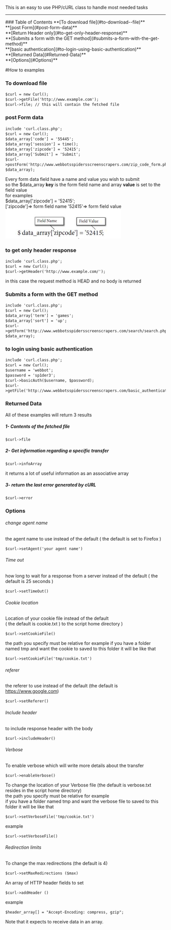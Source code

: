 This is an easy to use PHP/cURL class to handle most needed tasks
<hr>
### Table of Contents
**[To download file](#to-download--file)** <br>
**[post Form](#post-form-data)** <br>
**[Return Header only](#to-get-only-header-response)** <br>
**[Submits a form with the GET method](#submits-a-form-with-the-get-method)** <br>
**[basic authentication](#to-login-using-basic-authentication)** <br>
**[Returned Data](#Returned-Data)** <br>
**[Options](#Options)** <br>

#How to examples

### To download  file
```
$curl = new Curl();
$curl->getFile('http://www.example.com');
$curl->file; // this will contain the fetched file

```

### post Form data
```
include 'curl.class.php';
$curl = new Curl();
$data_array['code'] = '55445';
$data_array['session'] = time();
$data_array['zipcode'] = '52415';
$data_array['Submit'] = 'Submit';
$curl->postForm('http://www.webbotsspidersscreenscrapers.com/zip_code_form.php', $data_array);
```
Every form data field have a name and value you wish to submit <br>
so the $data_array **key** is the form field name and array **value** is set to the field value <br>
for examples  <br>
$data_array['zipcode'] = '52415'; <br>
['zipcode']=> form field name '52415'=> form field value <br>
![data_array](https://raw.githubusercontent.com/abdul202/php-cURL-class/master/images/data_arrary.jpg)


### to get only header response
```
include 'curl.class.php';
$curl = new Curl();
$curl->getHeader('http://www.example.com/');
```
in this case the request method is HEAD and no body is returned
### Submits a form with the GET method
```
include 'curl.class.php';
$curl = new Curl();
$data_array['term'] = 'games';
$data_array['sort'] = 'up';
$curl->getForm('http://www.webbotsspidersscreenscrapers.com/search/search.php', $data_array);
```
### to login using basic authentication
```
include 'curl.class.php';
$curl = new Curl();
$username = 'webbot';
$password = 'sp1der3';
$curl->basicAuth($username, $password);
$curl->getFile('http://www.webbotsspidersscreenscrapers.com/basic_authentication');
```
### Returned Data
All of these examples will return 3 results <br>
##### 1- Contents of the fetched file
```
$curl->file 
```
##### 2- Get information regarding a specific transfer
```
$curl->infoArray 
```
it returns a lot of useful information as an associative array
##### 3-  return the last error generated by cURL
```
$curl->error 
```

### Options
###### change agent name
the agent name to use instead of the default ( the default is set to Firefox )
```
$curl->setAgent('your agent name')
```
###### Time out
how long to wait for a response from a server instead of the default ( the default is 25 seconds )
```
$curl->setTimeOut()
```
###### Cookie location
Location of your cookie file instead of the default <br>
( the default is cookie.txt ) to the script home directory )<br>
```
$curl->setCookieFile()
```
the path you specify must be relative for example
if you have a folder named tmp and want the cookie to saved to this folder it will be like that
```
$curl->setCookieFile('tmp/cookie.txt')
```
###### referer
the referer to use instead of the default (the default is https://www.google.com)
```
$curl->setReferer()
```
###### Include header
to include response header with the body
```
$curl->includeHeader() 
```
###### Verbose
To enable verbose which will write more details about the transfer
```
$curl->enableVerbose()
```
To change the location of your Verbose file (the default is verbose.txt resides in the script home directory) <br>
the path you specify must be relative for example<br>
if you have a folder named tmp and want the verbose file to saved to this folder it will be like that
```
$curl->setVerboseFile('tmp/cookie.txt')
```
example
```
$curl->setVerboseFile()
```
###### Redirection limits
To change the max redirections (the default is 4)
```
$curl->setMaxRedirections ($max)
```
An array of HTTP header fields to set
```
$curl->addHeader ()
```
example
```
$header_array[] = "Accept-Encoding: compress, gzip";
```
Note that it expects to receive data in an array.
